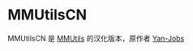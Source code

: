 # MMUtilsCN

MMUtilsCN 是 [MMUtils](https://github.com/Yan-Jobs/mm-utils) 的汉化版本，原作者 [Yan-Jobs](https://github.com/Yan-Jobs)
